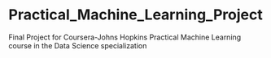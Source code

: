 Practical_Machine_Learning_Project
==================================

Final Project for Coursera-Johns Hopkins Practical Machine Learning course in the Data Science specialization

